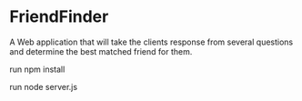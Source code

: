 # FriendFinder

A Web application that will take the clients response from several questions and determine the best matched friend for them.

run npm install

run node server.js

